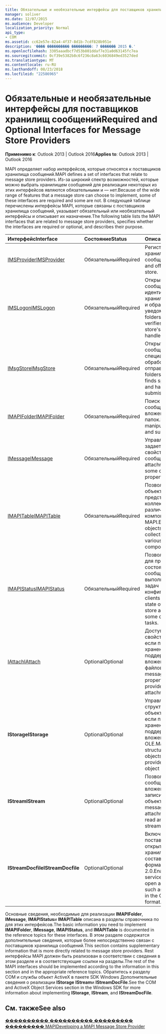 ```yaml
---
title: Обязательные и необязательные интерфейсы для поставщиков хранилищ сообщений
manager: soliver
ms.date: 12/07/2015
ms.audience: Developer
localization_priority: Normal
api_type:
- COM
ms.assetid: cc62e57e-82a4-4f37-8d1b-7cdf828b951e
description: '���� ���������� ���������: 7 ������� 2015 �.'
ms.openlocfilehash: 3305aaadbcf7d53b801ddaf7e31a0d63145fc7ea
ms.sourcegitcommit: 0cf39e5382b8c6f236c8a63c6036849ed3527ded
ms.translationtype: MT
ms.contentlocale: ru-RU
ms.lasthandoff: 08/23/2018
ms.locfileid: "22586965"
---
```

# <a name="required-and-optional-interfaces-for-message-store-providers"></a><span data-ttu-id="e2b7f-103">Обязательные и необязательные интерфейсы для поставщиков хранилищ сообщений</span><span class="sxs-lookup"><span data-stu-id="e2b7f-103">Required and Optional Interfaces for Message Store Providers</span></span>

 
  
<span data-ttu-id="e2b7f-104">**Применимо к**: Outlook 2013 | Outlook 2016</span><span class="sxs-lookup"><span data-stu-id="e2b7f-104">**Applies to**: Outlook 2013 | Outlook 2016</span></span> 
  
<span data-ttu-id="e2b7f-105">MAPI определяет набор интерфейсов, которые относятся к поставщиков хранилища сообщений.</span><span class="sxs-lookup"><span data-stu-id="e2b7f-105">MAPI defines a set of interfaces that relate to message store providers.</span></span> <span data-ttu-id="e2b7f-106">Из-за широкий спектр возможностей, которые можно выбрать хранилищем сообщений для реализации некоторых из этих интерфейсов являются обязательными и — нет.</span><span class="sxs-lookup"><span data-stu-id="e2b7f-106">Because of the wide range of features that a message store can choose to implement, some of these interfaces are required and some are not.</span></span> <span data-ttu-id="e2b7f-107">В следующей таблице перечислены интерфейсы MAPI, которые связаны с поставщиков хранилища сообщений, указывает обязательный или необязательный интерфейсы и описывает их назначение.</span><span class="sxs-lookup"><span data-stu-id="e2b7f-107">The following table lists the MAPI interfaces that are related to message store providers, specifies whether the interfaces are required or optional, and describes their purpose.</span></span>
  
|<span data-ttu-id="e2b7f-108">**Интерфейс**</span><span class="sxs-lookup"><span data-stu-id="e2b7f-108">**Interface**</span></span>|<span data-ttu-id="e2b7f-109">**Состояние**</span><span class="sxs-lookup"><span data-stu-id="e2b7f-109">**Status**</span></span>|<span data-ttu-id="e2b7f-110">**Описание**</span><span class="sxs-lookup"><span data-stu-id="e2b7f-110">**Description**</span></span>|
|:-----|:-----|:-----|
|[<span data-ttu-id="e2b7f-111">IMSProvider</span><span class="sxs-lookup"><span data-stu-id="e2b7f-111">IMSProvider</span></span>](imsprovideriunknown.md) <br/> |<span data-ttu-id="e2b7f-112">Обязательный</span><span class="sxs-lookup"><span data-stu-id="e2b7f-112">Required</span></span>  <br/> |<span data-ttu-id="e2b7f-113">Регистрация или из хранилища сообщений.</span><span class="sxs-lookup"><span data-stu-id="e2b7f-113">Logs on to and off of a message store.</span></span>  <br/> |
|[<span data-ttu-id="e2b7f-114">IMSLogon</span><span class="sxs-lookup"><span data-stu-id="e2b7f-114">IMSLogon</span></span>](imslogoniunknown.md) <br/> |<span data-ttu-id="e2b7f-115">Обязательный</span><span class="sxs-lookup"><span data-stu-id="e2b7f-115">Required</span></span>  <br/> |<span data-ttu-id="e2b7f-116">Открывает папок или сообщений, проверяет идентификатор хранилища сообщений и обрабатывает уведомления.</span><span class="sxs-lookup"><span data-stu-id="e2b7f-116">Opens folders or messages, verifies the message store's identity, and handles notifications.</span></span>  <br/> |
|[<span data-ttu-id="e2b7f-117">IMsgStore</span><span class="sxs-lookup"><span data-stu-id="e2b7f-117">IMsgStore</span></span>](imsgstoreimapiprop.md) <br/> |<span data-ttu-id="e2b7f-118">Обязательный</span><span class="sxs-lookup"><span data-stu-id="e2b7f-118">Required</span></span>  <br/> |<span data-ttu-id="e2b7f-119">Открытие папки или сообщения, находит специальные папки и обработки сообщений, отправляемых.</span><span class="sxs-lookup"><span data-stu-id="e2b7f-119">Opens folders or messages, finds special folders, and handles message submissions.</span></span>  <br/> |
|[<span data-ttu-id="e2b7f-120">IMAPIFolder</span><span class="sxs-lookup"><span data-stu-id="e2b7f-120">IMAPIFolder</span></span>](imapifolderimapicontainer.md) <br/> |<span data-ttu-id="e2b7f-121">Обязательный</span><span class="sxs-lookup"><span data-stu-id="e2b7f-121">Required</span></span>  <br/> |<span data-ttu-id="e2b7f-122">Поиск и обработка сообщений и вложенных папок.</span><span class="sxs-lookup"><span data-stu-id="e2b7f-122">Finds and manipulates messages and subfolders.</span></span>  <br/> |
|[<span data-ttu-id="e2b7f-123">IMessage</span><span class="sxs-lookup"><span data-stu-id="e2b7f-123">IMessage</span></span>](imessageimapiprop.md) <br/> |<span data-ttu-id="e2b7f-124">Обязательный</span><span class="sxs-lookup"><span data-stu-id="e2b7f-124">Required</span></span>  <br/> |<span data-ttu-id="e2b7f-125">Управляет вложения и задает некоторые свойства сообщения.</span><span class="sxs-lookup"><span data-stu-id="e2b7f-125">Manipulates attachments and sets some of a message's properties.</span></span>  <br/> |
|[<span data-ttu-id="e2b7f-126">IMAPITable</span><span class="sxs-lookup"><span data-stu-id="e2b7f-126">IMAPITable</span></span>](imapitableiunknown.md) <br/> |<span data-ttu-id="e2b7f-127">Обязательный</span><span class="sxs-lookup"><span data-stu-id="e2b7f-127">Required</span></span>  <br/> |<span data-ttu-id="e2b7f-128">Позволяет другим объектам для представления коллекции данных в различные компоненты MAPI.</span><span class="sxs-lookup"><span data-stu-id="e2b7f-128">Enables other objects to present collections of data to various MAPI components.</span></span>  <br/> |
|[<span data-ttu-id="e2b7f-129">IMAPIStatus</span><span class="sxs-lookup"><span data-stu-id="e2b7f-129">IMAPIStatus</span></span>](imapistatusimapiprop.md) <br/> |<span data-ttu-id="e2b7f-130">Обязательный</span><span class="sxs-lookup"><span data-stu-id="e2b7f-130">Required</span></span>  <br/> |<span data-ttu-id="e2b7f-131">Позволяет клиентам для проверки состояния хранилища сообщений и для выполнения некоторых задач конфигурации.</span><span class="sxs-lookup"><span data-stu-id="e2b7f-131">Enables clients to validate the state of a message store and to perform some configuration tasks.</span></span>  <br/> |
|[<span data-ttu-id="e2b7f-132">IAttach</span><span class="sxs-lookup"><span data-stu-id="e2b7f-132">IAttach</span></span>](iattachimapiprop.md) <br/> |<span data-ttu-id="e2b7f-133">Optional</span><span class="sxs-lookup"><span data-stu-id="e2b7f-133">Optional</span></span>  <br/> |<span data-ttu-id="e2b7f-134">Доступ к вложения свойства сообщений, если поставщик хранения поддерживает вложенных файлов.</span><span class="sxs-lookup"><span data-stu-id="e2b7f-134">Accesses message attachment properties if the store provider supports file attachments.</span></span>  <br/> |
|<span data-ttu-id="e2b7f-135">**IStorage**</span><span class="sxs-lookup"><span data-stu-id="e2b7f-135">**IStorage**</span></span> <br/> |<span data-ttu-id="e2b7f-136">Optional</span><span class="sxs-lookup"><span data-stu-id="e2b7f-136">Optional</span></span>  <br/> |<span data-ttu-id="e2b7f-137">Управляет структурированных объектов хранилища, если поставщик хранения поддерживает вложения объекта OLE.</span><span class="sxs-lookup"><span data-stu-id="e2b7f-137">Manages structured storage objects if the store provider supports OLE object attachments.</span></span>  <br/> |
|<span data-ttu-id="e2b7f-138">**IStream**</span><span class="sxs-lookup"><span data-stu-id="e2b7f-138">**IStream**</span></span> <br/> |<span data-ttu-id="e2b7f-139">Optional</span><span class="sxs-lookup"><span data-stu-id="e2b7f-139">Optional</span></span>  <br/> |<span data-ttu-id="e2b7f-140">Позволяет объектов сообщений и вложений для чтения и записи данных в поток объекты.</span><span class="sxs-lookup"><span data-stu-id="e2b7f-140">Enables message and attachment objects to read and write data to stream objects.</span></span>  <br/> |
|<span data-ttu-id="e2b7f-141">**IStreamDocfile**</span><span class="sxs-lookup"><span data-stu-id="e2b7f-141">**IStreamDocfile**</span></span> <br/> |<span data-ttu-id="e2b7f-142">Optional</span><span class="sxs-lookup"><span data-stu-id="e2b7f-142">Optional</span></span>  <br/> |<span data-ttu-id="e2b7f-143">Включение некоторых поставщиков услуг для открытия объекта хранилища, например составной файл в формате OLE 2.0.</span><span class="sxs-lookup"><span data-stu-id="e2b7f-143">Enables some service providers to open a storage object, such as a compound file in the OLE 2.0 file format.</span></span>  <br/> |
   
<span data-ttu-id="e2b7f-144">Основные сведения, необходимые для реализации **IMAPIFolder**, **IMessage**, **IMAPIStatus**и **IMAPITable** описана в разделы справочника по для этих интерфейсов.</span><span class="sxs-lookup"><span data-stu-id="e2b7f-144">The basic information you need to implement **IMAPIFolder**, **IMessage**, **IMAPIStatus**, and **IMAPITable** is documented in the reference topics for these interfaces.</span></span> <span data-ttu-id="e2b7f-145">В этом разделе содержатся дополнительные сведения, которые более непосредственно связан с поставщиков хранилища сообщений.</span><span class="sxs-lookup"><span data-stu-id="e2b7f-145">This section contains supplementary information that is more directly related to message store providers.</span></span> <span data-ttu-id="e2b7f-146">Rest интерфейсы MAPI должен быть реализован в соответствии с сведения в этом разделе и в соответствующие ссылки на разделы.</span><span class="sxs-lookup"><span data-stu-id="e2b7f-146">The rest of the MAPI interfaces should be implemented according to the information in this section and in the appropriate reference topics.</span></span> <span data-ttu-id="e2b7f-147">Обратитесь к разделу COM и службы объект ActiveX в пакете SDK Windows Дополнительные сведения о реализации **IStorage** **IStream**и **IStreamDocFile**.</span><span class="sxs-lookup"><span data-stu-id="e2b7f-147">See the COM and ActiveX Object Services section in the Windows SDK for more information about implementing **IStorage**, **IStream**, and **IStreamDocFile**.</span></span>
  
## <a name="see-also"></a><span data-ttu-id="e2b7f-148">См. также</span><span class="sxs-lookup"><span data-stu-id="e2b7f-148">See also</span></span>



[<span data-ttu-id="e2b7f-149">���������� ���������� ��������� ��������� MAPI</span><span class="sxs-lookup"><span data-stu-id="e2b7f-149">Developing a MAPI Message Store Provider</span></span>](developing-a-mapi-message-store-provider.md)


